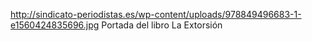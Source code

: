 http://sindicato-periodistas.es/wp-content/uploads/978849496683-1-e1560424835696.jpg
Portada del libro La Extorsión
